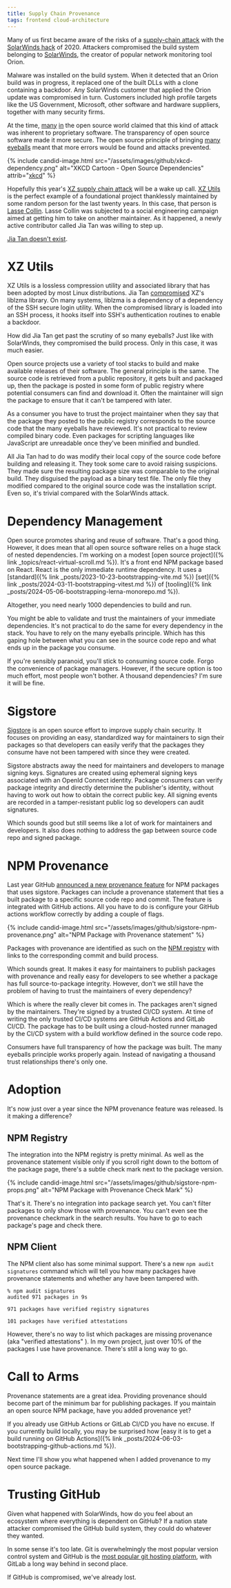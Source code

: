 ```yaml
---
title: Supply Chain Provenance
tags: frontend cloud-architecture
---
```


Many of us first became aware of the risks of a [supply-chain attack](https://en.wikipedia.org/wiki/Supply_chain_attack) with the [SolarWinds hack](https://en.wikipedia.org/wiki/2020_United_States_federal_government_data_breach#SolarWinds_exploit) of 2020. Attackers compromised the build system belonging to [SolarWinds](https://www.solarwinds.com/), the creator of popular network monitoring tool Orion. 

Malware was installed on the build system. When it detected that an Orion build was in progress, it replaced one of the built DLLs with a clone containing a backdoor. Any SolarWinds customer that applied the Orion update was compromised in turn. Customers included high profile targets like the US Government, Microsoft, other software and hardware suppliers, together with many security firms.

At the time, [many](https://thenewstack.io/solarwinds-the-worlds-biggest-security-failure-and-open-sources-better-answer/) [in](https://www.linkedin.com/pulse/open-source-solarwinds-hack-magnus-glantz/) the open source world claimed that this kind of attack was inherent to proprietary software. The transparency of open source software made it more secure. The open source principle of bringing [many eyeballs](http://www.catb.org/esr/writings/cathedral-bazaar/cathedral-bazaar/ar01s05.html?utm_source=the+new+stack) meant that more errors would be found and attacks prevented.

{% include candid-image.html src="/assets/images/github/xkcd-dependency.png" alt="XKCD Cartoon - Open Source Dependencies" attrib="[xkcd](https://xkcd.com/2347/)" %}

Hopefully this year's [XZ supply chain attack](https://www.sonatype.com/blog/cve-2024-3094-the-targeted-backdoor-supply-chain-attack-against-xz-and-liblzma) will be a wake up call. [XZ Utils](https://github.com/tukaani-project/xz) is the perfect example of a foundational project thanklessly maintained by some random person for the last twenty years. In this case, that person is [Lasse Collin](https://github.com/Larhzu). Lasse Collin was subjected to a social engineering campaign aimed at getting him to take on another maintainer. As it happened, a newly active contributor called Jia Tan was willing to step up. 

[Jia Tan doesn't exist](https://www.technewshub.co.uk/post/who-is-jia-tan-the-hacker-who-waited-3-years-to-plant-malware-that-has-shaken-the-cybersecurity-wor). 

# XZ Utils

XZ Utils is a lossless compression utility and associated library that has been adopted by most Linux distributions. Jia Tan [compromised](https://gist.github.com/thesamesam/223949d5a074ebc3dce9ee78baad9e27) XZ's liblzma library. On many systems, liblzma is a dependency of a dependency of the SSH secure login utility. When the compromised library is loaded into an SSH process, it hooks itself into SSH's authentication routines to enable a backdoor. 

How did Jia Tan get past the scrutiny of so many eyeballs? Just like with SolarWinds, they compromised the build process. Only in this case, it was much easier. 

Open source projects use a variety of tool stacks to build and make available releases of their software. The general principle is the same. The source code is retrieved from a public repository, it gets built and packaged up, then the package is posted in some form of public registry where potential consumers can find and download it. Often the maintainer will sign the package to ensure that it can't be tampered with later. 

As a consumer you have to trust the project maintainer when they say that the package they posted to the public registry corresponds to the source code that the many eyeballs have reviewed. It's not practical to review compiled binary code. Even packages for scripting languages like JavaScript are unreadable once they've been minified and bundled. 

All Jia Tan had to do was modify their local copy of the source code before building and releasing it. They took some care to avoid raising suspicions. They made sure the resulting package size was comparable to the original build. They disguised the payload as a binary test file. The only file they modified compared to the original source code was the installation script. Even so, it's trivial compared with the SolarWinds attack.

# Dependency Management

Open source promotes sharing and reuse of software. That's a good thing. However, it does mean that all open source software relies on a huge stack of nested dependencies. I'm working on a modest [open source project]({% link _topics/react-virtual-scroll.md %}). It's a front end NPM package based on React. React is the only immediate runtime dependency. It uses a [standard]({% link _posts/2023-10-23-bootstrapping-vite.md %}) [set]({% link _posts/2024-03-11-bootstrapping-vitest.md %}) of [tooling]({% link _posts/2024-05-06-bootstrapping-lerna-monorepo.md %}). 

Altogether, you need nearly 1000 dependencies to build and run. 

You might be able to validate and trust the maintainers of your immediate dependencies. It's not practical to do the same for every dependency in the stack. You have to rely on the many eyeballs principle. Which has this gaping hole between what you can see in the source code repo and what ends up in the package you consume. 

If you're sensibly paranoid, you'll stick to consuming source code. Forgo the convenience of package managers. However, if the secure option is too much effort, most people won't bother. A thousand dependencies? I'm sure it will be fine. 

# Sigstore

[Sigstore](https://www.sigstore.dev/) is an open source effort to improve supply chain security. It focuses on providing an easy, standardized way for maintainers to sign their packages so that developers can easily verify that the packages they consume have not been tampered with since they were created. 

Sigstore abstracts away the need for maintainers and developers to manage signing keys. Signatures are created using ephemeral signing keys associated with an OpenId Connect identity. Package consumers can verify package integrity and directly determine the publisher's identity, without having to work out how to obtain the correct public key. All signing events are recorded in a tamper-resistant public log so developers can audit signatures.

Which sounds good but still seems like a lot of work for maintainers and developers. It also does nothing to address the gap between source code repo and signed package.

# NPM Provenance

Last year GitHub [announced a new provenance feature](https://github.blog/2023-04-19-introducing-npm-package-provenance/) for NPM packages that uses sigstore. Packages can include a provenance statement that ties a built package to a specific source code repo and commit. The feature is integrated with GitHub actions. All you have to do is configure your GitHub actions workflow correctly by adding a couple of flags.

{% include candid-image.html src="/assets/images/github/sigstore-npm-provenance.png" alt="NPM Package with Provenance statement" %}

Packages with provenance are identified as such on the [NPM registry](https://www.npmjs.com/) with links to the corresponding commit and build process. 

Which sounds great. It makes it easy for maintainers to publish packages with provenance and really easy for developers to see whether a package has full source-to-package integrity. However, don't we still have the problem of having to trust the maintainers of every dependency?

Which is where the really clever bit comes in. The packages aren't signed by the maintainers. They're signed by a trusted CI/CD system. At time of writing the only trusted CI/CD systems are GitHub Actions and GitLab CI/CD. The package has to be built using a cloud-hosted runner managed by the CI/CD system with a build workflow defined in the source code repo. 

Consumers have full transparency of how the package was built. The many eyeballs principle works properly again. Instead of navigating a thousand trust relationships there's only one. 

# Adoption

It's now just over a year since the NPM provenance feature was released. Is it making a difference?

## NPM Registry

The integration into the NPM registry is pretty minimal. As well as the provenance statement visible only if you scroll right down to the bottom of the package page, there's a subtle check mark next to the package version.

{% include candid-image.html src="/assets/images/github/sigstore-npm-props.png" alt="NPM Package with Provenance Check Mark" %}

That's it. There's no integration into package search yet. You can't filter packages to only show those with provenance. You can't even see the provenance checkmark in the search results. You have to go to each package's page and check there.

## NPM Client

The NPM client also has some minimal support. There's a new `npm audit signatures` command which will tell you how many packages have provenance statements and whether any have been tampered with.

```
% npm audit signatures
audited 971 packages in 9s

971 packages have verified registry signatures

101 packages have verified attestations
```  

However, there's no way to list which packages are missing provenance (aka "verified attestations" ). In my own project, just over 10% of the packages I use have provenance. There's still a long way to go. 

# Call to Arms

Provenance statements are a great idea. Providing provenance should become part of the minimum bar for publishing packages. If you maintain an open source NPM package, have you added provenance yet? 

If you already use GitHub Actions or GitLab CI/CD you have no excuse. If you currently build locally, you may be surprised how [easy it is to get a build running on GitHub Actions]({% link _posts/2024-06-03-bootstrapping-github-actions.md %}). 

Next time I'll show you what happened when I added provenance to my open source package. 

# Trusting GitHub

Given what happened with SolarWinds, how do you feel about an ecosystem where everything is dependent on GitHub? If a nation state attacker compromised the GitHub build system, they could do whatever they wanted. 

In some sense it's too late. Git is overwhelmingly the most popular version control system and GitHub is the [most popular git hosting platform](https://survey.stackoverflow.co/2022#technology-version-control), with GitLab a long way behind in second place.

If GitHub is compromised, we've already lost. 
